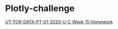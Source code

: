 # Plotly-challenge
[UT-TOR-DATA-PT-01-2020-U-C Week 15 Homework](https://bsmirnov12.github.io/Plotly-challenge/)
